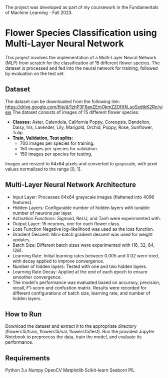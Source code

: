 The project was developed as part of my coursework in the Fundamentals of Machine Learning - Fall 2023.


# Flower Species Classification using Multi-Layer Neural Network

This project involves the implementation of a Multi-Layer Neural Network (MLP) from scratch for the classification of 15 different flower species. The dataset is processed and fed into the neural network for training, followed by evaluation on the test set.

## Dataset
The dataset can be downloaded from the following link: https://drive.google.com/file/d/1zhP3F6anZEmOkmZZOfXN_soSxdtkK2Rn/view
The dataset consists of images of 15 different flower species:
- **Classes:** Aster, Calendula, California Poppy, Coreopsis, Dandelion, Daisy, Iris, Lavender, Lily, Marigold, Orchid, Poppy, Rose, Sunflower, Tulip.
- **Train, Validation, Test splits:**
  - 700 images per species for training.
  - 150 images per species for validation.
  - 150 images per species for testing.

Images are resized to 64x64 pixels and converted to grayscale, with pixel values normalized to the range [0, 1].


## Multi-Layer Neural Network Architecture
- Input Layer: Processes 64x64 grayscale images (flattened into 4096 features).
- Hidden Layers: Configurable number of hidden layers with tunable number of neurons per layer.
- Activation Functions: Sigmoid, ReLU, and Tanh were experimented with.
- Output Layer: 15 neurons, one for each flower class.
- Loss Function Negative log-likelihood was used as the loss function.
- Gradient Descent: Mini-batch gradient descent was used for weight updates.
- Batch Size: Different batch sizes were experimented with (16, 32, 64, 128).
- Learning Rate: Initial learning rates between 0.005 and 0.02 were tried, with decay applied to improve convergence.
- Number of hidden layers: Tested with one and two hidden layers.
- Learning Rate Decay: Applied at the end of each epoch to ensure smoother convergence.
- The model's performance was evaluated based on accuracy, precision, recall, F1-score and confustion matrix. Results were recorded for different configurations of batch size, learning rate, and number of hidden layers.


## How to Run
Download the dataset and extract it to the appropriate directory (flowers15/train, flowers15/val, flowers15/test).
Run the provided Jupyter Notebook to preprocess the data, train the model, and evaluate its performance.


## Requirements
Python 3.x
Numpy
OpenCV
Matplotlib
Scikit-learn
Seaborn
PIL
